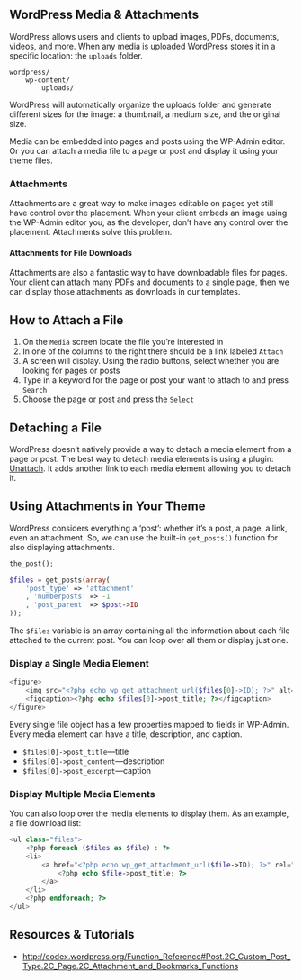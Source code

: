 ## WordPress Media & Attachments

WordPress allows users and clients to upload images, PDFs, documents, videos, and more. When any media is uploaded WordPress stores it in a specific location: the `uploads` folder.

	wordpress/
		wp-content/
			uploads/

WordPress will automatically organize the uploads folder and generate different sizes for the image: a thumbnail, a medium size, and the original size.

Media can be embedded into pages and posts using the WP-Admin editor. Or you can attach a media file to a page or post and display it using your theme files.

### Attachments

Attachments are a great way to make images editable on pages yet still have control over the placement. When your client embeds an image using the WP-Admin editor you, as the developer, don’t have any control over the placement. Attachments solve this problem.

#### Attachments for File Downloads

Attachments are also a fantastic way to have downloadable files for pages. Your client can attach many PDFs and documents to a single page, then we can display those attachments as downloads in our templates.

## How to Attach a File

1. On the `Media` screen locate the file you’re interested in
2. In one of the columns to the right there should be a link labeled `Attach`
3. A screen will display. Using the radio buttons, select whether you are looking for pages or posts
4. Type in a keyword for the page or post your want to attach to and press `Search`
5. Choose the page or post and press the `Select`

## Detaching a File

WordPress doesn’t natively provide a way to detach a media element from a page or post. The best way to detach media elements is using a plugin: [Unattach](http://wordpress.org/extend/plugins/unattach/). It adds another link to each media element allowing you to detach it.

## Using Attachments in Your Theme

WordPress considers everything a ‘post’: whether it’s a post, a page, a link, even an attachment. So, we can use the built-in `get_posts()` function for also displaying attachments.

```php
the_post();

$files = get_posts(array(
	'post_type' => 'attachment'
	, 'numberposts' => -1
	, 'post_parent' => $post->ID
));
```

The `$files` variable is an array containing all the information about each file attached to the current post. You can loop over all them or display just one.

### Display a Single Media Element

```php
<figure>
	<img src="<?php echo wp_get_attachment_url($files[0]->ID); ?>" alt="">
	<figcaption><?php echo $files[0]->post_title; ?></figcaption>
</figure>
```

Every single file object has a few properties mapped to fields in WP-Admin. Every media element can have a title, description, and caption.

- `$files[0]->post_title`—title
- `$files[0]->post_content`—description
- `$files[0]->post_excerpt`—caption

### Display Multiple Media Elements

You can also loop over the media elements to display them. As an example, a file download list:

```php
<ul class="files">
	<?php foreach ($files as $file) : ?>
	<li>
		<a href="<?php echo wp_get_attachment_url($file->ID); ?>" rel="enclosure">
			<?php echo $file->post_title; ?>
		</a>
	</li>
	<?php endforeach; ?>
</ul>
```

## Resources & Tutorials

- <http://codex.wordpress.org/Function_Reference#Post.2C_Custom_Post_Type.2C_Page.2C_Attachment_and_Bookmarks_Functions>
